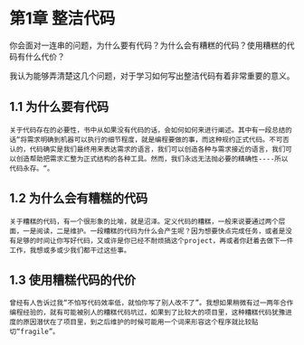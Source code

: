# 第1章 整洁代码

你会面对一连串的问题，为什么要有代码？为什么会有糟糕的代码？使用糟糕的代码有什么代价？

我认为能够弄清楚这几个问题，对于学习如何写出整洁代码有着非常重要的意义。

## 1.1 为什么要有代码

    关于代码存在的必要性，书中从如果没有代码的话，会如何如何来进行阐述。其中有一段总结的话“将需求明确到机器可以执行的细节程度，就是编程要做的事，而这种规约正式代码。不可否认的，代码确实是我们最终用来表达需求的语言，我们可以创造各种与需求接近的语言，我们可以创造帮助把需求汇整为正式结构的各种工具。然而，我们永远无法抛必要的精确性----所以代码永存。“。

## 1.2 为什么会有糟糕的代码

    关于糟糕的代码，有一个很形象的比喻，就是沼泽。定义代码的糟糕，一般来说要通过两个层面，一是阅读，二是维护。一段糟糕的代码为什么会产生呢？因为想要快点完成任务，或者是没有足够的时间让你写好代码，又或许是你已经不耐烦搞这个project，再或者你赶着去做下一件工作，我想或多或少我们都干过这些事。

## 1.3 使用糟糕代码的代价

    曾经有人告诉过我“不怕写代码效率低，就怕你写了别人改不了”。我想如果稍微有过一两年合作编程经验的，就有可能被别人的糟糕代码坑过，如果到了比较大的项目里，这种糟糕代码犹豫进度的原因潜伏在了项目里，到之后维护的时候可能用一个词来形容这个程序就比较贴切“fragile”。 

